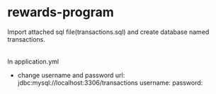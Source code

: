 # rewards-program
Import attached sql file(transactions.sql) and create database named transactions.
######
In application.yml
- change username and password
    url: jdbc:mysql://localhost:3306/transactions
    username: 
    password: 
